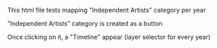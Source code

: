 This html file tests mapping "Independent Artists" category per year 

"Independent Artists" category is created as a button

Once clicking on it, a "Timeline" appear (layer selector for every year)
